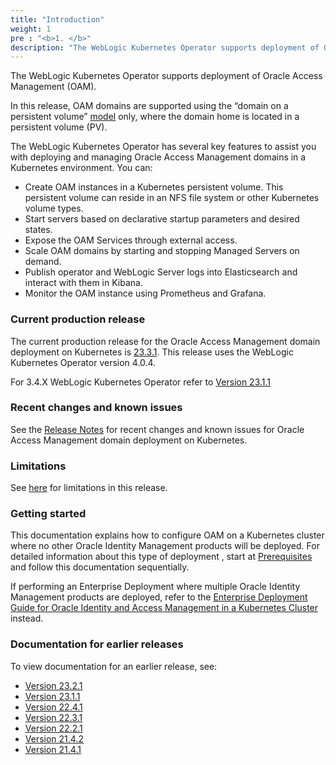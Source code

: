 ```yaml
---
title: "Introduction"
weight: 1
pre : "<b>1. </b>"
description: "The WebLogic Kubernetes Operator supports deployment of Oracle Access Management (OAM). Follow the instructions in this guide to set up these Oracle Access Management domains on Kubernetes."
---
```


The WebLogic Kubernetes Operator supports deployment of Oracle Access Management (OAM).

In this release, OAM domains are supported using the “domain on a persistent volume”
[model](https://oracle.github.io/weblogic-kubernetes-operator/userguide/managing-domains/choosing-a-model/) only, where the domain home is located in a persistent volume (PV).

The WebLogic Kubernetes Operator has several key features to assist you with deploying and managing Oracle Access Management domains in a Kubernetes
environment. You can:


* Create OAM instances in a Kubernetes persistent volume. This persistent volume can reside in an NFS file system or other Kubernetes volume types.
* Start servers based on declarative startup parameters and desired states.
* Expose the OAM Services through external access.
* Scale OAM domains by starting and stopping Managed Servers on demand.
* Publish operator and WebLogic Server logs into Elasticsearch and interact with them in Kibana.
* Monitor the OAM instance using Prometheus and Grafana.

### Current production release

The current production release for the Oracle Access Management domain deployment on Kubernetes is [23.3.1](https://github.com/oracle/fmw-kubernetes/releases). This release uses the WebLogic Kubernetes Operator version 4.0.4.

For 3.4.X WebLogic Kubernetes Operator refer to [Version 23.1.1](https://oracle.github.io/fmw-kubernetes/23.1.1/idm-products/oam/)

### Recent changes and known issues

See the [Release Notes](../release-notes/) for recent changes and known issues for Oracle Access Management domain deployment on Kubernetes.

### Limitations

See [here](../prerequisites/#limitations) for limitations in this release.

### Getting started

This documentation explains how to configure OAM on a Kubernetes cluster where no other Oracle Identity Management products will be deployed. For detailed information about this type of deployment , start at [Prerequisites](../prerequisites) and follow this documentation sequentially.

If performing an Enterprise Deployment where multiple Oracle Identity Management products are deployed, refer to the [Enterprise Deployment Guide for Oracle Identity and Access Management in a Kubernetes Cluster](https://docs.oracle.com/en/middleware/fusion-middleware/12.2.1.4/ikedg/index.html) instead.


### Documentation for earlier releases

To view documentation for an earlier release, see:

* [Version 23.2.1](https://oracle.github.io/fmw-kubernetes/23.2.1/idm-products/oam/)
* [Version 23.1.1](https://oracle.github.io/fmw-kubernetes/23.1.1/idm-products/oam/)
* [Version 22.4.1](https://oracle.github.io/fmw-kubernetes/22.4.1/oam/)
* [Version 22.3.1](https://oracle.github.io/fmw-kubernetes/22.3.1/oam/)
* [Version 22.2.1](https://oracle.github.io/fmw-kubernetes/22.2.1/oam/)
* [Version 21.4.2](https://oracle.github.io/fmw-kubernetes/21.4.2/oam/)
* [Version 21.4.1](https://oracle.github.io/fmw-kubernetes/21.4.1/oam/)




